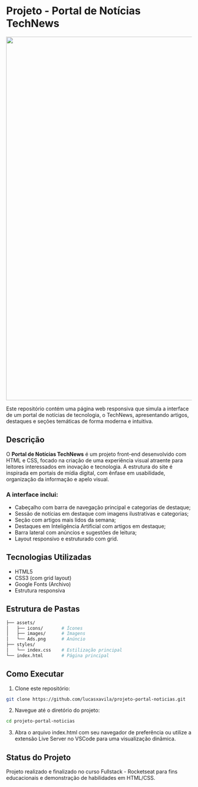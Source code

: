 # Projeto - Portal de Notícias TechNews

<p align="center">
<img width="1589" height="984" alt="Captura de tela 2025-07-21 181733" src="https://github.com/user-attachments/assets/95fc623d-1788-4ea1-bda7-d6f4493f4b43" />
</p>

Este repositório contém uma página web responsiva que simula a interface de um portal de notícias de tecnologia, o TechNews, apresentando artigos, destaques e seções temáticas de forma moderna e intuitiva.

## Descrição
O **Portal de Notícias TechNews** é um projeto front-end desenvolvido com HTML e CSS, focado na criação de uma experiência visual atraente para leitores interessados em inovação e tecnologia. A estrutura do site é inspirada em portais de mídia digital, com ênfase em usabilidade, organização da informação e apelo visual.

### A interface inclui:

- Cabeçalho com barra de navegação principal e categorias de destaque;
- Sessão de notícias em destaque com imagens ilustrativas e categorias;
- Seção com artigos mais lidos da semana;
- Destaques em Inteligência Artificial com artigos em destaque;
- Barra lateral com anúncios e sugestões de leitura;
- Layout responsivo e estruturado com grid.

## Tecnologias Utilizadas

- HTML5
- CSS3 (com grid layout)
- Google Fonts (Archivo)
- Estrutura responsiva

## Estrutura de Pastas
  ```bash
  ├── assets/
  │   ├── icons/       # Ícones
  │   ├── images/      # Imagens
  │   └── Ads.png      # Anúncio
  ├── styles/
  │   └── index.css    # Estilização principal
  └── index.html       # Página principal
  ```

## Como Executar

1. Clone este repositório:
  ```bash
  git clone https://github.com/lucasxavila/projeto-portal-noticias.git
  ```
2. Navegue até o diretório do projeto:
  ```bash
  cd projeto-portal-noticias
  ```
3. Abra o arquivo index.html com seu navegador de preferência ou utilize a extensão Live Server no VSCode para uma visualização dinâmica.

## Status do Projeto
Projeto realizado e finalizado no curso Fullstack - Rocketseat para fins educacionais e demonstração de habilidades em HTML/CSS.
